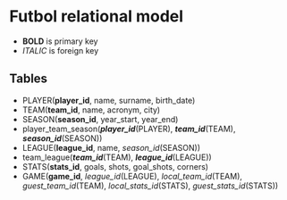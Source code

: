 # Futbol relational model
- **BOLD** is primary key
- *ITALIC* is foreign key
## Tables

- PLAYER(**player\_id**, name, surname, birth\_date)
- TEAM(**team\_id**, name, acronym, city)
- SEASON(**season\_id**, year\_start, year\_end)
- player\_team\_season(**_player\_id_**(PLAYER), **_team\_id_**(TEAM), **_season\_id_**(SEASON))
- LEAGUE(**league\_id**, name, *season\_id*(SEASON))
- team\_league(**_team\_id_**(TEAM), **_league\_id_**(LEAGUE))
- STATS(**stats\_id**, goals, shots, goal\_shots, corners)
- GAME(**game\_id**, _league\_id_(LEAGUE), _local\_team\_id_(TEAM), _guest\_team\_id_(TEAM), _local\_stats\_id_(STATS), _guest\_stats\_id_(STATS))
